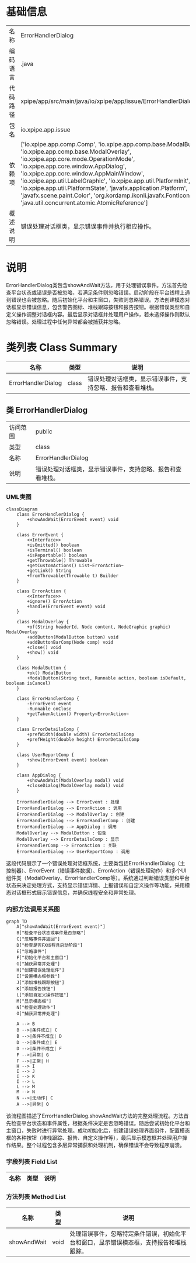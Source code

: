 # 基础信息

|      |      |
|------|------|
| 名称 | ErrorHandlerDialog |
| 编码语言 | .java |
| 代码路径 | xpipe/app/src/main/java/io/xpipe/app/issue/ErrorHandlerDialog.java |
| 包名 | io.xpipe.app.issue |
| 依赖项 | ['io.xpipe.app.comp.Comp', 'io.xpipe.app.comp.base.ModalButton', 'io.xpipe.app.comp.base.ModalOverlay', 'io.xpipe.app.core.mode.OperationMode', 'io.xpipe.app.core.window.AppDialog', 'io.xpipe.app.core.window.AppMainWindow', 'io.xpipe.app.util.LabelGraphic', 'io.xpipe.app.util.PlatformInit', 'io.xpipe.app.util.PlatformState', 'javafx.application.Platform', 'javafx.scene.paint.Color', 'org.kordamp.ikonli.javafx.FontIcon', 'java.util.concurrent.atomic.AtomicReference'] |
| 概述说明 | 错误处理对话框类，显示错误事件并执行相应操作。 |

# 说明

ErrorHandlerDialog类包含showAndWait方法，用于处理错误事件。方法首先检查平台状态或错误是否被忽略，若满足条件则忽略错误。启动阶段在平台线程上遇到错误也会被忽略。随后初始化平台和主窗口，失败则忽略错误。方法创建模态对话框显示错误信息，包含警告图标、堆栈跟踪按钮和报告按钮。根据错误类型和自定义操作调整对话框内容。最后显示对话框并处理用户操作，若未选择操作则默认忽略错误。处理过程中任何异常都会被捕获并忽略。

# 类列表 Class Summary

| 名称   | 类型  | 说明 |
|-------|------|-------------|
| ErrorHandlerDialog | class | 错误处理对话框类，显示错误事件，支持忽略、报告和查看堆栈。 |



## 类 ErrorHandlerDialog

|      |      |
|------|------|
| 访问范围 | public |
| 类型 | class |
| 名称 | ErrorHandlerDialog |
| 说明 | 错误处理对话框类，显示错误事件，支持忽略、报告和查看堆栈。 |


### UML类图

```mermaid
classDiagram
    class ErrorHandlerDialog {
        +showAndWait(ErrorEvent event) void
    }

    class ErrorEvent {
        <<Interface>>
        +isOmitted() boolean
        +isTerminal() boolean
        +isReportable() boolean
        +getThrowable() Throwable
        +getCustomActions() List~ErrorAction~
        +getLink() String
        +fromThrowable(Throwable t) Builder
    }

    class ErrorAction {
        <<Interface>>
        +ignore() ErrorAction
        +handle(ErrorEvent event) void
    }

    class ModalOverlay {
        +of(String headerId, Node content, NodeGraphic graphic) ModalOverlay
        +addButton(ModalButton button) void
        +addButtonBarComp(Node comp) void
        +close() void
        +show() void
    }

    class ModalButton {
        +ok() ModalButton
        +ModalButton(String text, Runnable action, boolean isDefault, boolean isCancel)
    }

    class ErrorHandlerComp {
        -ErrorEvent event
        -Runnable onClose
        +getTakenAction() Property~ErrorAction~
    }

    class ErrorDetailsComp {
        +prefWidth(double width) ErrorDetailsComp
        +prefHeight(double height) ErrorDetailsComp
    }

    class UserReportComp {
        +show(ErrorEvent event) boolean
    }

    class AppDialog {
        +showAndWait(ModalOverlay modal) void
        +closeDialog(ModalOverlay modal) void
    }

    ErrorHandlerDialog --> ErrorEvent : 处理
    ErrorHandlerDialog --> ErrorAction : 调用
    ErrorHandlerDialog --> ModalOverlay : 创建
    ErrorHandlerDialog --> ErrorHandlerComp : 创建
    ErrorHandlerDialog --> AppDialog : 调用
    ModalOverlay --> ModalButton : 包含
    ModalOverlay --> ErrorDetailsComp : 显示
    ErrorHandlerComp --> ErrorAction : 关联
    ErrorHandlerDialog --> UserReportComp : 调用
```

这段代码展示了一个错误处理对话框系统，主要类包括ErrorHandlerDialog（主控制器）、ErrorEvent（错误事件数据）、ErrorAction（错误处理动作）和多个UI组件类（ModalOverlay、ErrorHandlerComp等）。系统通过判断错误类型和平台状态来决定处理方式，支持显示错误详情、上报错误和自定义操作等功能，采用模态对话框形式展示错误信息，并确保线程安全和异常处理。


### 内部方法调用关系图

```mermaid
graph TD
    A["showAndWait(ErrorEvent event)"]
    B["检查平台状态或事件是否忽略"]
    C["忽略事件并返回"]
    D["检查是否FX线程且启动阶段"]
    E["忽略事件"]
    F["初始化平台和主窗口"]
    G["捕获异常并处理"]
    H["创建错误处理组件"]
    I["设置模态框参数"]
    J["添加堆栈跟踪按钮"]
    K["添加报告按钮"]
    L["添加自定义操作按钮"]
    M["显示模态框"]
    N["检查处理动作"]
    O["捕获异常并处理"]

    A --> B
    B -->|条件成立| C
    B -->|条件不成立| D
    D -->|条件成立| E
    D -->|条件不成立| F
    F -->|异常| G
    F -->|正常| H
    H --> I
    I --> J
    I --> K
    I --> L
    L --> M
    M --> N
    N -->|无动作| C
    A -->|异常| O
```

该流程图描述了ErrorHandlerDialog.showAndWait方法的完整处理流程。方法首先检查平台状态和事件属性，根据条件决定是否忽略错误。随后尝试初始化平台和主窗口，失败时进行异常处理。成功初始化后，创建错误处理界面组件，配置模态框的各种按钮（堆栈跟踪、报告、自定义操作等），最后显示模态框并处理用户操作结果。整个过程包含多层异常捕获和处理机制，确保错误不会导致程序崩溃。

### 字段列表 Field List

| 名称  | 类型  | 说明 |
|-------|-------|------|

### 方法列表 Method List

| 名称  | 类型  | 说明 |
|-------|-------|------|
| showAndWait | void | 处理错误事件，忽略特定条件错误，初始化平台和窗口，显示错误模态框，支持报告和堆栈跟踪。 |




